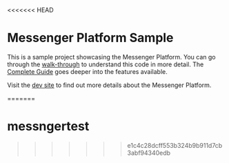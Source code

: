 <<<<<<< HEAD
# Messenger Platform Sample

This is a sample project showcasing the Messenger Platform. You can go through the [walk-through](https://developers.facebook.com/docs/messenger-platform/quickstart) to understand this code in more detail. The [Complete Guide](https://developers.facebook.com/docs/messenger-platform/implementation) goes deeper into the features available.

Visit the [dev site](https://developers.facebook.com/docs/messenger-platform/) to find out more details about the Messenger Platform.

=======
# messngertest
>>>>>>> e1c4c28dcff553b324b9b911d7cb3abf94340edb
